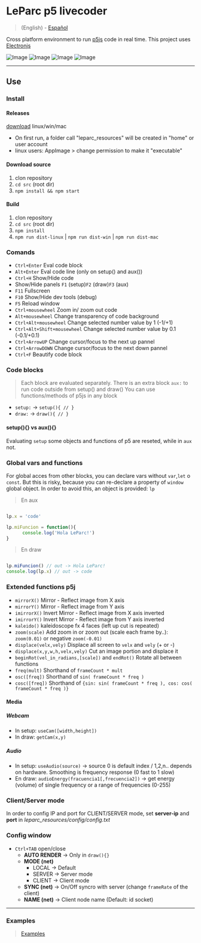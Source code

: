 # LeParc p5 livecoder

> (English) - [Español](https://github.com/andrusenn/leparc-lc-p5js/blob/master/README.en.md)

Cross platform environment to run [p5js](http://p5js.org/) code in real time.
This project uses [Electronjs](https://electronjs.org/)

![Image](http://andressenn.com/leparc-lc/c1.jpg)
![Image](http://andressenn.com/leparc-lc/c2.jpg)
![Image](http://andressenn.com/leparc-lc/c3.jpg)
![Image](http://andressenn.com/leparc-lc/c4.jpg)

----

## Use

### Install

#### Releases

[download](https://github.com/andrusenn/leparc-lc-p5js/releases) linux/win/mac

- On first run, a folder call "leparc_resources" will be created in "home" or user account
- linux users: AppImage > change permission to make it "executable"

#### Download source

1. clon repository
2. `cd src` (root dir)
3. `npm install && npm start`

#### Build

1. clon repository
2. `cd src` (root dir)
3. `npm install`
4. `npm run dist-linux` |  `npm run dist-win` | `npm run dist-mac`

### Comands

- `Ctrl+Enter` Eval code block
- `Alt+Enter` Eval code line (only on setup() and aux())
- `Ctrl+H` Show/Hide code
- Show/Hide panels `F1` (setup)`F2` (draw)`F3` (aux)
- `F11` Fullscreen
- `F10` Show/Hide dev tools (debug)
- `F5` Reload window
- `Ctrl+mousewheel` Zoom in/ zoom out code
- `Alt+mousewheel` Change transparency of code background
- `Ctrl+Alt+mousewheel` Change selected number value by 1 (-1/+1)
- `Ctrl+Alt+Shift+mousewheel` Change selected number value by 0.1 (-0.1/+0.1)
- `Ctrl+ArrowUP` Change cursor/focus to the next up pannel
- `Ctrl+ArrowDOWN` Change cursor/focus to the next down pannel
- `Ctrl+F` Beautify code block

### Code blocks

> Each block are evaluated separately. There is an extra block `aux:` to run code outside from setup() and draw()
> You can use functions/methods of p5js in any block

- `setup:` -> `setup(){ // }`
- `draw:` -> `draw(){ // }`

#### setup(){} vs aux(){}

Evaluating `setup` some objects and functions of p5 are reseted, while in `aux` not.

### Global vars and functions

For global acces from other blocks, you can declare vars without `var`,`let` o `const`. But this is risky, because you can re-declare a property of `window` global object.
In order to avoid this, an object is provided: `lp`

> En aux

~~~js

lp.x = 'code'

lp.miFuncion = function(){
      console.log('Hola LeParc!')
}

~~~

> En draw

~~~js

lp.miFuncion() // out -> Hola LeParc!
console.log(lp.x) // out -> code

~~~

### Extended functions p5j

- `mirrorX()` Mirror - Reflect image from X axis
- `mirrorY()` Mirror - Reflect image from Y axis
- `imirrorX()` Invert Mirror - Reflect image from X axis inverted
- `imirrorY()` Invert Mirror - Reflect image from Y axis inverted
- `kaleido()` kaleidoscope fx 4 faces (left up cut is repeated)
- `zoom(scale)` Add zoom in or zoom out (scale each frame by..): `zoom(0.01)` or negative `zoom(-0.01)`
- `displace(velx,vely)` Displace all screen to `velx` and `vely` (+ or -)
- `displace(x,y,w,h,velx,vely)` Cut an image portion and displace it
- `beginRot(vel_in_radians,[scale])` and `endRot()` Rotate all between functions
- `freq(mult)` Shorthand of `frameCount * mult`
- `osc([freq])` Shorthand of `sin( frameCount * freq )`
- `cosc([freq])` Shorthand of `{sin: sin( frameCount * freq ), cos: cos( frameCount * freq )}`

#### Media

##### Webcam

- In setup: `useCam([width,height])`
- In draw: `getCam(x,y)`

##### Audio

- In setup: `useAudio(source)` -> source 0 is default index / 1,2,n.. depends on hardware. Smoothing is frequency response (0 fast to 1 slow)
- En draw: `audioEnergy(fracuencia1[,frecuencia2])` -> get energy (volume) of single frequency or a range of frequencies (0-255)
  
### Client/Server mode

In order to config IP and port for CLIENT/SERVER mode, set **server-ip** and **port** in *leparc_resources/config/config.txt*

### Config window

- `Ctrl+TAB` open/close
  - **AUTO RENDER** -> Only in `draw(){}`
  - **MODE (net)**
    - LOCAL -> Default
    - SERVER -> Server mode
    - CLIENT -> Client mode
  - **SYNC (net)** -> On/Off syncro with server (change `frameRate` of the client)
  - **NAME (net)** -> Client node name (Default: id socket)
  
----

### Examples

> [Examples](https://github.com/andrusenn/leparc-lc-p5js/wiki)